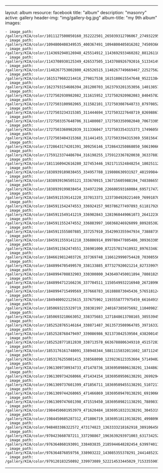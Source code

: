 
---
layout: album
resource: facebook
title: "album"
description: "masonry"
active: gallery
header-img: "img/gallery-bg.jpg"
album-title: "my 9th album"
images:
    
    - image_path: /gallery/KIA/color/1011127500050160_352222501_265039312706067_2749322953375575099_n.jpg
    - image_path: /gallery/KIA/color/1094800408349535_400367491_1094800405016202_7450936628299015074_n.jpg
    - image_path: /gallery/KIA/color/1143692940126948_425514912_1143692933460282_8812611058879517565_n.jpg
    - image_path: /gallery/KIA/color/1143708930125349_426537505_1143708926792016_513341497275802464_n.jpg
    - image_path: /gallery/KIA/color/1148267753002800_426526515_1148267749669467_2252756217070614205_n.jpg
    - image_path: /gallery/KIA/color/1615179602214416_279817538_1615180615547648_952213843543062837_n.jpg
    - image_path: /gallery/KIA/color/1623793154686394_281200703_1623793201353056_1401385765698727462_n.jpg
    - image_path: /gallery/KIA/color/1727502930982082_311615952_1727502920982083_8404578247985078268_n.jpg
    - image_path: /gallery/KIA/color/1727503100982065_311582101_1727503087648733_8797085232046238360_n.jpg
    - image_path: /gallery/KIA/color/1727503234315385_311444694_1727503227648719_8269886722854519647_n.jpg
    - image_path: /gallery/KIA/color/1727503357648706_311480087_1727503350982040_7067330564768626758_n.jpg
    - image_path: /gallery/KIA/color/1727503360982039_311336047_1727503354315373_1749605821882884179_n.jpg
    - image_path: /gallery/KIA/color/1727503404315368_311441455_1727503394315369_5581564710323275251_n.jpg
    - image_path: /gallery/KIA/color/1728643174201391_309256146_1728643250868050_5061906627155770873_n.jpg
    - image_path: /gallery/KIA/color/1759123374486704_316198255_1759123367820038_3633788368275672679_n.jpg
    - image_path: /gallery/KIA/color/1811160942616280_327453446_1921711524848254_1802511253451806008_n.jpg
    - image_path: /gallery/KIA/color/1838939189838455_334957788_119808630931927_4815998441149738926_n.jpg
    - image_path: /gallery/KIA/color/1838939196505121_333670915_136715605988194_7483866557823647572_n.jpg
    - image_path: /gallery/KIA/color/1838939199838454_334972298_226608593160084_6957174728642814491_n.jpg
    - image_path: /gallery/KIA/color/1845911539141220_337013373_1237304920221469_7699187090998817517_n.jpg
    - image_path: /gallery/KIA/color/1845911542474553_336924157_903786277497893_6118179201878014388_n.jpg
    - image_path: /gallery/KIA/color/1845911549141219_336902843_1281960449061073_2641223066500543725_n.jpg
    - image_path: /gallery/KIA/color/1845911552474552_336883997_160368246926099_8092853825379835374_n.jpg
    - image_path: /gallery/KIA/color/1845911555807885_337257910_3542993355947934_7388873912482969882_n.jpg
    - image_path: /gallery/KIA/color/1845911559141218_336886914_899780477805486_3093633050482807350_n.jpg
    - image_path: /gallery/KIA/color/1845911562474551_336901000_872257017410932_897633461128997825_n.jpg
    - image_path: /gallery/KIA/color/1846619812403726_337369748_1166129990754428_7030855605978953441_n.jpg
    - image_path: /gallery/KIA/color/1848994705499570_338133885_877327920021214_8273399793616294456_n.jpg
    - image_path: /gallery/KIA/color/1848994708832903_330300800_3436497450011894_7808182997088863969_n.jpg
    - image_path: /gallery/KIA/color/1848994712166236_337704511_1150549932216940_2672899044680894361_n.jpg
    - image_path: /gallery/KIA/color/1848994715499569_337668783_161888873045436_5765181247674745441_n.jpg
    - image_path: /gallery/KIA/color/1849400922125615_337675902_1193558777975459_6616491937723230455_n.jpg
    - image_path: /gallery/KIA/color/1850693215329719_338381997_240167385075692_1104098274158765930_n.jpg
    - image_path: /gallery/KIA/color/1850693218663052_338375683_1271848613708165_3055394541186813971_n.jpg
    - image_path: /gallery/KIA/color/1852528765146164_338871487_3613573508964785_3971633208083519616_n.jpg
    - image_path: /gallery/KIA/color/1852528768479497_339086986_921373042539504_4382001459207805513_n.jpg
    - image_path: /gallery/KIA/color/1852528771812830_338713578_6636788806349310_4515728384852852320_n.jpg
    - image_path: /gallery/KIA/color/1853176161748091_338948344_5881115832011602_1871124584903609114_n.jpg
    - image_path: /gallery/KIA/color/1853176255081415_338568090_1239236123353604_5714940285469508534_n.jpg
    - image_path: /gallery/KIA/color/1961309730934733_471478736_18369509806138291_1344863421266807785_n.jpg
    - image_path: /gallery/KIA/color/1961309734268066_471434154_18369509506138291_2699294870615521392_n.jpg
    - image_path: /gallery/KIA/color/1961309737601399_471856711_18369509455138291_5107217000312883071_n.jpg
    - image_path: /gallery/KIA/color/1961309744268065_471466869_18369509470138291_6919066636015567015_n.jpg
    - image_path: /gallery/KIA/color/1961309747601398_471519450_18369509821138291_7889833023614453900_n.jpg
    - image_path: /gallery/KIA/color/1984450601953979_471620484_18369518323138291_3045319025813227390_n.jpg
    - image_path: /gallery/KIA/color/1984450605287312_471806719_18369518119138291_4998090098402655069_n.jpg
    - image_path: /gallery/KIA/color/948403386322572_473174823_1363333218162918_3891064587525015981_n.jpg
    - image_path: /gallery/KIA/color/970423660787211_337298867_1963639293971003_6317342525467899969_n.jpg
    - image_path: /gallery/KIA/color/976364860193091_338403835_2185944648282454_6399740112463974409_n.jpg
    - image_path: /gallery/KIA/color/976364876859756_338903222_143085355378291_2441485232314896155_n.jpg
    - image_path: /gallery/KIA/color/979120183250892_339973089_522214533445029_7153355907347683400_n.jpg
---